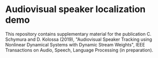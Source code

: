 # Audiovisual speaker localization demo

This repository contains supplementary material for the publication C. Schymura and D. Kolossa (2019), "Audiovisual Speaker Tracking using Nonlinear Dynamical Systems with Dynamic Stream Weights", IEEE Transactions on Audio, Speech, Language Processing (in preparation).
